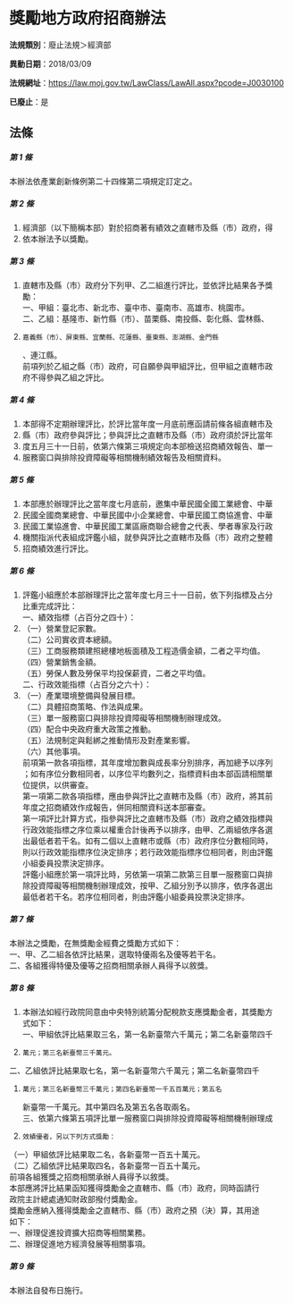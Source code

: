 # 獎勵地方政府招商辦法

**法規類別**：廢止法規＞經濟部

**異動日期**：2018/03/09  

**法規網址**：https://law.moj.gov.tw/LawClass/LawAll.aspx?pcode=J0030100

**已廢止**：是



## 法條
##### 第 1 條
本辦法依產業創新條例第二十四條第二項規定訂定之。

##### 第 2 條
1. 經濟部（以下簡稱本部）對於招商著有績效之直轄市及縣（市）政府，得
1. 依本辦法予以獎勵。

##### 第 3 條
1. 直轄市及縣（市）政府分下列甲、乙二組進行評比，並依評比結果各予獎  
勵：  
一、甲組：臺北市、新北市、臺中市、臺南市、高雄市、桃園市。  
二、乙組：基隆市、新竹縣（市）、苗栗縣、南投縣、彰化縣、雲林縣、
1.     嘉義縣（市）、屏東縣、宜蘭縣、花蓮縣、臺東縣、澎湖縣、金門縣  
    、連江縣。  
前項列於乙組之縣（市）政府，可自願參與甲組評比，但甲組之直轄市政  
府不得參與乙組之評比。

##### 第 4 條
1. 本部得不定期辦理評比，於評比當年度一月底前應函請前條各組直轄市及
1. 縣（市）政府參與評比；參與評比之直轄市及縣（市）政府須於評比當年
1. 度五月三十一日前，依第六條第三項規定向本部檢送招商績效報告、單一
1. 服務窗口與排除投資障礙等相關機制績效報告及相關資料。

##### 第 5 條
1. 本部應於辦理評比之當年度七月底前，邀集中華民國全國工業總會、中華
1. 民國全國商業總會、中華民國中小企業總會、中華民國工商協進會、中華
1. 民國工業協進會、中華民國工業區廠商聯合總會之代表、學者專家及行政
1. 機關指派代表組成評鑑小組，就參與評比之直轄市及縣（市）政府之整體
1. 招商績效進行評比。

##### 第 6 條
1. 評鑑小組應於本部辦理評比之當年度七月三十一日前，依下列指標及占分  
比重完成評比：  
一、績效指標（占百分之四十）：
1. （一）營業登記家數。  
（二）公司實收資本總額。  
（三）工商服務類建照總樓地板面積及工程造價金額，二者之平均值。  
（四）營業銷售金額。  
（五）勞保人數及勞保平均投保薪資，二者之平均值。  
二、行政效能指標（占百分之六十）：
1. （一）產業環境整備與發展目標。  
（二）具體招商策略、作法與成果。  
（三）單一服務窗口與排除投資障礙等相關機制辦理成效。  
（四）配合中央政府重大政策之推動。  
（五）法規制定與鬆綁之推動情形及對產業影響。  
（六）其他事項。  
前項第一款各項指標，其年度增加數與成長率分別排序，再加總予以序列  
；如有序位分數相同者，以序位平均數列之，指標資料由本部函請相關單  
位提供，以供審查。  
第一項第二款各項指標，應由參與評比之直轄市及縣（市）政府，將其前  
年度之招商績效作成報告，併同相關資料送本部審查。  
第一項評比計算方式，指參與評比之直轄市及縣（市）政府之績效指標與  
行政效能指標之序位乘以權重合計後再予以排序，由甲、乙兩組依序各選  
出最低者若干名。如有二個以上直轄市或縣（市）政府序位分數相同時，  
則以行政效能指標序位決定排序；若行政效能指標序位相同者，則由評鑑  
小組委員投票決定排序。  
評鑑小組應於第一項評比時，另依第一項第二款第三目單一服務窗口與排  
除投資障礙等相關機制辦理成效，按甲、乙組分別予以排序，依序各選出  
最低者若干名。若序位相同者，則由評鑑小組委員投票決定排序。

##### 第 7 條
本辦法之獎勵，在無獎勵金經費之獎勵方式如下：  
一、甲、乙二組各依評比結果，選取特優兩名及優等若干名。  
二、各組獲得特優及優等之招商相關承辦人員得予以敘獎。  

##### 第 8 條
1. 本辦法如經行政院同意由中央特別統籌分配稅款支應獎勵金者，其獎勵方  
式如下：  
一、甲組依評比結果取三名，第一名新臺幣六千萬元；第二名新臺幣四千
1.     萬元；第三名新臺幣三千萬元。  
二、乙組依評比結果取七名，第一名新臺幣六千萬元；第二名新臺幣四千
1.     萬元；第三名新臺幣三千萬元；第四名新臺幣一千五百萬元；第五名  
    新臺幣一千萬元。其中第四名及第五名各取兩名。  
三、依第六條第五項評比單一服務窗口與排除投資障礙等相關機制辦理成
1.     效績優者，另以下列方式獎勵：  
（一）甲組依評比結果取二名，各新臺幣一百五十萬元。  
（二）乙組依評比結果取四名，各新臺幣一百五十萬元。  
前項各組獲獎之招商相關承辦人員得予以敘獎。  
本部應將評比結果函知獲得獎勵金之直轄市、縣（市）政府，同時函請行  
政院主計總處通知財政部撥付獎勵金。  
獎勵金應納入獲得獎勵金之直轄市、縣（市）政府之預（決）算，其用途  
如下：  
一、辦理促進投資擴大招商等相關業務。  
二、辦理促進地方經濟發展等相關事項。

##### 第 9 條
本辦法自發布日施行。


